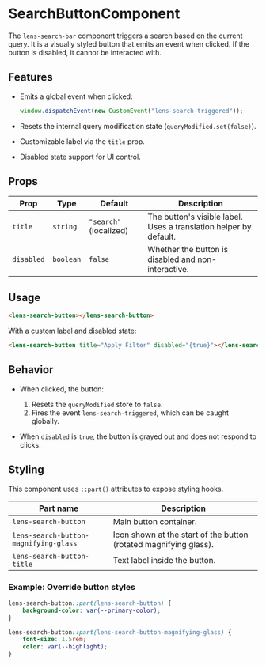 # SearchButtonComponent

The `lens-search-bar` component triggers a search based on the current query. It is a visually styled button that emits an event when clicked. If the button is disabled, it cannot be interacted with.

## Features

- Emits a global event when clicked:

    ```ts
    window.dispatchEvent(new CustomEvent("lens-search-triggered"));
    ```

- Resets the internal query modification state (`queryModified.set(false)`).
- Customizable label via the `title` prop.
- Disabled state support for UI control.

## Props

| Prop       | Type      | Default                | Description                                                       |
| ---------- | --------- | ---------------------- | ----------------------------------------------------------------- |
| `title`    | `string`  | `"search"` (localized) | The button's visible label. Uses a translation helper by default. |
| `disabled` | `boolean` | `false`                | Whether the button is disabled and non-interactive.               |

## Usage

```html
<lens-search-button></lens-search-button>
```

With a custom label and disabled state:

```html
<lens-search-button title="Apply Filter" disabled="{true}"></lens-search-button>
```

## Behavior

- When clicked, the button:
    1. Resets the `queryModified` store to `false`.
    2. Fires the event `lens-search-triggered`, which can be caught globally.

- When `disabled` is `true`, the button is grayed out and does not respond to clicks.

## Styling

This component uses `::part()` attributes to expose styling hooks.

| Part name                             | Description                                                       |
| ------------------------------------- | ----------------------------------------------------------------- |
| `lens-search-button`                  | Main button container.                                            |
| `lens-search-button-magnifying-glass` | Icon shown at the start of the button (rotated magnifying glass). |
| `lens-search-button-title`            | Text label inside the button.                                     |

### Example: Override button styles

```css
lens-search-button::part(lens-search-button) {
    background-color: var(--primary-color);
}

lens-search-button::part(lens-search-button-magnifying-glass) {
    font-size: 1.5rem;
    color: var(--highlight);
}
```
